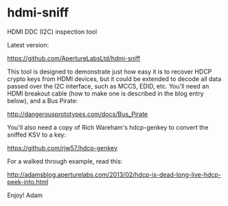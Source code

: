hdmi-sniff
==========

HDMI DDC (I2C) inspection tool

Latest version:

  https://github.com/ApertureLabsLtd/hdmi-sniff

This tool is designed to demonstrate just how easy it is to recover HDCP crypto
keys from HDMI devices, but it could be extended to decode all data passed over
the I2C interface, such as MCCS, EDID, etc. You'll need an HDMI breakout cable
(how to make one is described in the blog entry below), and a Bus Pirate:

  http://dangerousprototypes.com/docs/Bus_Pirate

You'll also need a copy of Rich Wareham's hdcp-genkey to convert the sniffed KSV
to a key:

  https://github.com/rjw57/hdcp-genkey

For a walked through example, read this:

  http://adamsblog.aperturelabs.com/2013/02/hdcp-is-dead-long-live-hdcp-peek-into.html

Enjoy!
Adam

